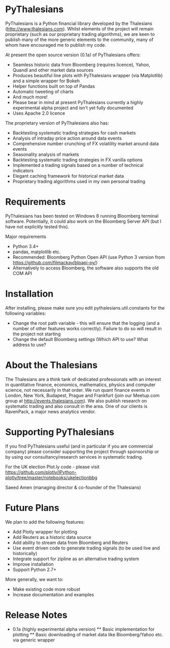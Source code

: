 # PyThalesians

PyThalesians is a Python financial library developed by the Thalesians (http://www.thalesians.com). Whilst elements of 
the project will remain proprietary (such as our proprietary trading algorithms), we are keen to publish many of the 
more generic elements to the community, many of whom have encouraged me to publish my code.

At present the open source version (0.1a) of PyThalesians offers:
* Seamless historic data from Bloomberg (requires licence), Yahoo, Quandl and other market data sources
* Produces beautiful line plots with PyThalesians wrapper (via Matplotlib) and a simple wrapper for Bokeh
* Helper functions built on top of Pandas
* Automatic tweeting of charts
* And much more!
* Please bear in mind at present PyThalesians currently a highly experimental alpha project and isn't yet fully 
documented
* Uses Apache 2.0 licence

The proprietary version of PyThalesians also has:

* Backtesting systematic trading strategies for cash markets
* Analysis of intraday price action around data events
* Comprehensive number crunching of FX volatility market around data events
* Seasonality analysis of markets
* Backtesting systematic trading strategies in FX vanilla options
* Implemented a trading signals based on a number of technical indicators
* Elegant caching framework for historical market data
* Proprietary trading algorithms used in my own personal trading

# Requirements

PyThalesians has been tested on Windows 8 running Bloomberg terminal software. Potentially, it could also work on the 
Bloomberg Server API (but I have not explicitly tested this).

Major requirements
* Python 3.4+
* pandas, matplotlib etc.
* Recommended: Bloomberg Python Open API (use Python 3 version from https://github.com/filmackay/blpapi-py/) 
* Alternatively to access Bloomberg, the software also supports the old COM API

# Installation

After installing, please make sure you edit pythalesians.util.constants for the following variables:
* Change the root path variable - this will ensure that the logging (and a number of other features works correctly). 
Failure to do so will result in the project not starting
* Change the default Bloomberg settings (Which API to use? What address to use?

# About the Thalesians

The Thalesians are a think tank of dedicated professionals with an interest in quantitative finance, economics, 
mathematics, physics and computer science, not necessarily in that order. We run quant finance events in London, New York,
Budapest, Prague and Frankfurt (join our Meetup.com group at http://events.thalesians.com). We also publish research
on systematic trading and also consult in the area. One of our clients is RavenPack, a major news analytics vendor.

# Supporting PyThalesians

If you find PyThalesians useful (and in particular if you are commercial company) please consider supporting the project
through sponsorship or by using our consultancy/research services in systematic trading.

For the UK election Plot.ly code - please visit https://github.com/plotly/IPython-plotly/tree/master/notebooks/ukelectionbbg

Saeed Amen (managing director & co-founder of the Thalesians)

# Future Plans

We plan to add the following features:
* Add Plotly wrapper for plotting
* Add Reuters as a historic data source
* Add ability to stream data from Bloomberg and Reuters
* Use event driven code to generate trading signals (to be used live and historically)
* Integrate support for zipline as an alternative trading system
* Improve installation
* Support Python 2.7+

More generally, we want to:
* Make existing code more robust
* Increase documentation and examples

# Release Notes

* 0.1a (highly experimental alpha version)
** Basic implementation for plotting
** Basic downloading of market data like Bloomberg/Yahoo etc. via generic wrapper
